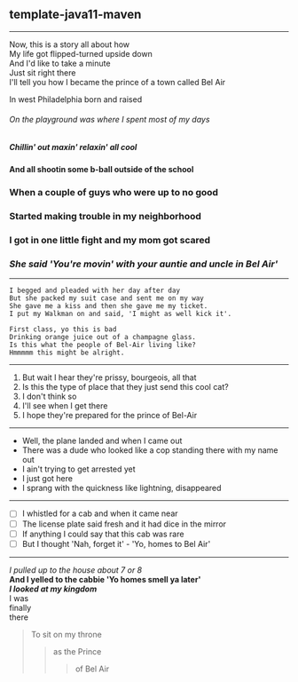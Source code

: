 ## template-java11-maven

---

Now, this is a story all about how  
My life got flipped-turned upside down  
And I'd like to take a minute  
Just sit right there  
I'll tell you how I became the prince of a town called Bel Air

In west Philadelphia born and raised

###### On the playground was where I spent most of my days

##### Chillin' out maxin' relaxin' all cool

#### And all shootin some b-ball outside of the school

### When a couple of guys who were up to no good

### Started making trouble in my neighborhood

### I got in one little fight and my mom got scared

### *She said 'You're movin' with your auntie and uncle in Bel Air'*

---

```
I begged and pleaded with her day after day  
But she packed my suit case and sent me on my way  
She gave me a kiss and then she gave me my ticket.  
I put my Walkman on and said, 'I might as well kick it'.  

First class, yo this is bad  
Drinking orange juice out of a champagne glass.  
Is this what the people of Bel-Air living like?  
Hmmmmm this might be alright.  
```

---

1. But wait I hear they're prissy, bourgeois, all that
2. Is this the type of place that they just send this cool cat?
3. I don't think so
4. I'll see when I get there
5. I hope they're prepared for the prince of Bel-Air

---

- Well, the plane landed and when I came out
- There was a dude who looked like a cop standing there with my name out
- I ain't trying to get arrested yet
- I just got here
- I sprang with the quickness like lightning, disappeared

---

- [ ] I whistled for a cab and when it came near
- [ ] The license plate said fresh and it had dice in the mirror
- [ ] If anything I could say that this cab was rare
- [ ] But I thought 'Nah, forget it' - 'Yo, homes to Bel Air'

---

*I pulled up to the house about 7 or 8*  
**And I yelled to the cabbie 'Yo homes smell ya later'**  
***I looked at my kingdom***  
I was<br>finally
<br>
there
> To sit on my throne
>> as the Prince
>>> of Bel Air  
